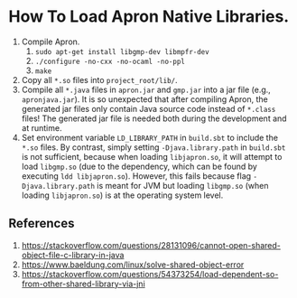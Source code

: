 # How To Load Apron Native Libraries.

1. Compile Apron.
    1. `sudo apt-get install libgmp-dev libmpfr-dev`
    2. `./configure -no-cxx -no-ocaml -no-ppl`
    3. `make`
2. Copy all `*.so` files into `project_root/lib/`.
3. Compile all `*.java` files in `apron.jar` and `gmp.jar` into a jar file (e.g., `apronjava.jar`). It is so unexpected that after compiling Apron, the generated jar files only contain Java source code instead of `*.class` files! The generated jar file is needed both during the development and at runtime.
4. Set environment variable `LD_LIBRARY_PATH` in `build.sbt` to include the `*.so` files. By contrast, simply setting `-Djava.library.path` in `build.sbt` is not sufficient, because when loading `libjapron.so`, it will attempt to load `libgmp.so` (due to the dependency, which can be found by executing `ldd libjapron.so`). However, this fails because flag `-Djava.library.path` is meant for JVM but loading `libgmp.so` (when loading `libjapron.so`) is at the operating system level.

## References

1. https://stackoverflow.com/questions/28131096/cannot-open-shared-object-file-c-library-in-java
2. https://www.baeldung.com/linux/solve-shared-object-error
3. https://stackoverflow.com/questions/54373254/load-dependent-so-from-other-shared-library-via-jni